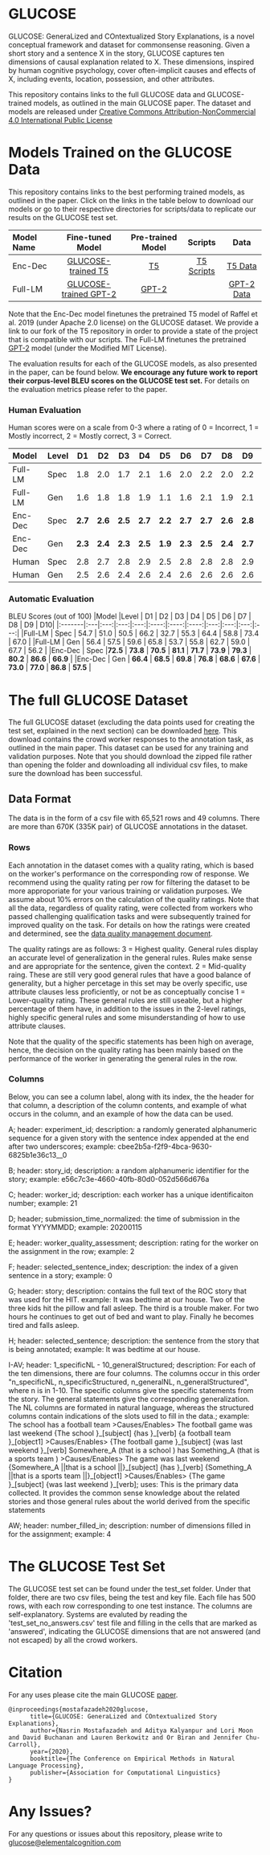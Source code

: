 # GLUCOSE
GLUCOSE: GeneraLized and COntextualized Story Explanations, is a novel conceptual framework and dataset for commonsense reasoning. Given a short story and a sentence X in the story, GLUCOSE captures ten dimensions of causal explanation related to X. These dimensions, inspired by human cognitive psychology, cover often-implicit causes and effects of X, including events, location, possession, and other attributes. 

This repository contains links to the full GLUCOSE data and GLUCOSE-trained models, as outlined in the main GLUCOSE paper. The dataset and models are released under [Creative Commons Attribution-NonCommercial 4.0 International Public License](https://creativecommons.org/licenses/by-nc/4.0/legalcode)


# Models Trained on the GLUCOSE Data
This repository contains links to the best performing trained models, as outlined in the paper. Click on the links in the table below to download our models or go to their respective directories for scripts/data to replicate our results on the GLUCOSE test set.

|Model Name | Fine-tuned Model | Pre-trained Model | Scripts | Data | 
|:----------|:---------:|:------:|:-----------:|:-------:|
| Enc-Dec   |   [GLUCOSE-trained T5](https://comoltd.sharepoint.com/:u:/s/Glucose/Ef2aqIM5YEdFr4aRFDZ-HR0BkMSpNiAHxu6Nz3TnDavHAA?e=9Bbdgg)        | [T5](https://github.com/ElementalCognition/text-to-text-transfer-transformer) | [T5 Scripts](https://github.com/ElementalCognition/glucose/tree/master/t5_scripts) | [T5 Data](https://github.com/ElementalCognition/glucose/tree/master/t5_data) | 
|Full-LM    |   [GLUCOSE-trained GPT-2](https://comoltd.sharepoint.com/:u:/s/Glucose/EXeUKKWpZ01Cor0N41AmVsgB9mVGlUXhYCMbbNhJNdcYTw?e=sbg8zo)       | [GPT-2](https://github.com/openai/gpt-2) |  | [GPT-2 Data](https://github.com/ElementalCognition/glucose/tree/master/gpt2_data) |

Note that the Enc-Dec model finetunes the pretrained T5 model of Raffel et al. 2019 (under Apache 2.0 license) on the GLUCOSE dataset. We provide a link to our fork of the T5 repository in order to provide a state of the project that is compatible with our scripts. The Full-LM finetunes the pretrained [GPT-2](https://openai.com/blog/better-language-models/) model (under the Modified MIT License). 

The evaluation results for each of the GLUCOSE models, as also presented in the paper, can be found below. **We encourage any future work to report their corpus-level BLEU scores on the GLUCOSE test set.** For details on the evaluation metrics please refer to the paper. 

### Human Evaluation
Human scores were on a scale from 0-3 where a rating of 0 = Incorrect, 1 = Mostly incorrect, 2 = Mostly correct, 3 = Correct. 

|Model |Level | D1 | D2 | D3 | D4 | D5 | D6 | D7 | D8 | D9 | D10|
|:-------|:---|:---:|:---:|:---:|:----:|:----:|:----:|:---:|:---:|:---:|:---:|
|Full-LM | Spec | 1.8 | 2.0 | 1.7 | 2.1 | 1.6 | 2.0 | 2.2 | 2.0 | 2.2 | 2.1 |
|Full-LM |  Gen | 1.6 | 1.8 | 1.8 | 1.9 | 1.1 | 1.6 | 2.1 | 1.9 | 2.1 | 1.5 |
|Enc-Dec | Spec | **2.7** | **2.6** | **2.5** | **2.7** | **2.2** | **2.7** | **2.7** | **2.6** | **2.8** | **2.5** |
|Enc-Dec | Gen | **2.3** | **2.4** | **2.3** | **2.5** | **1.9** | **2.3** | **2.5** | **2.4** | **2.7** | **1.7** |
|Human|Spec| 2.8 | 2.7 | 2.8 | 2.9 | 2.5 | 2.8 | 2.8 | 2.8  | 2.9 | 3.0 |
|Human|Gen| 2.5 | 2.6 | 2.4 | 2.6 | 2.4 | 2.6 | 2.6 | 2.6 | 2.6 | 2.7 | 

### Automatic Evaluation
BLEU Scores (out of 100)
|Model |Level | D1 | D2 | D3 | D4 | D5 | D6 | D7 | D8 | D9 | D10|
|:-------|:---|:---:|:---:|:---:|:----:|:----:|:----:|:---:|:---:|:---:|:---:|
|Full-LM | Spec | 54.7 | 51.0 | 50.5 | 66.2 | 32.7 | 55.3 | 64.4 | 58.8 | 73.4 | 67.0 |
|Full-LM | Gen | 56.4 | 57.5 | 59.6 | 65.8 | 53.7 | 55.8 | 62.7 | 59.0 | 67.7 | 56.2 |
|Enc-Dec | Spec |**72.5** | **73.8** | **70.5** | **81.1** | **71.7** | **73.9** | **79.3** | **80.2** | **86.6** | **66.9** |
|Enc-Dec | Gen | **66.4** | **68.5** | **69.8** | **76.8** | **68.6** | **67.6** | **73.0** | **77.0** | **86.8** | **57.5** |

# The full GLUCOSE Dataset 

The full GLUCOSE dataset (excluding the data points used for creating the test set, explained in the next section) can be downloaded [here](https://tinyurl.com/yyeo92pt). This download contains the crowd worker responses to the annotation task, as outlined in the main paper. This dataset can be used for any training and validation purposes. Note that you should download the zipped file rather than opening the folder and downloading all individual csv files, to make sure the download has been successful.

## Data Format
The data is in the form of a csv file with 65,521 rows and 49 columns. There are more than 670K (335K pair) of GLUCOSE annotations in the dataset. 

### Rows
Each annotation in the dataset comes with a quality rating, which is based on the worker's performance on the corresponding row of response. We recommend using the quality rating per row for filtering the dataset to be more approporiate for your various training or validation purposes. We assume about 10% errors on the calculation of the quality ratings. Note that all the data, regardless of quality rating, were collected from workers who passed challenging qualification tasks and were subsequently trained for improved quality on the task. For details on how the ratings were created and determined, see the [data quality management document](https://github.com/ElementalCognition/glucose/blob/master/data_collection_quality.pdf).

The quality ratings are as follows:
3 = Highest quality. General rules display an accurate level of generalization in the general rules. Rules make sense and are appropriate for the sentence, given the context. 
2 = Mid-quality raing. These are still very good general rules that have a good balance of generality, but a higher percetage in this set may be overly specific, use attribute clauses less proficiently, or not be as conceptually concise
1 = Lower-quality rating. These general rules are still useable, but a higher percentage of them have, in addition to the issues in the 2-level ratings, highly specific general rules and some misunderstanding of how to use attribute clauses. 

Note that the quality of the specific statements has been high on average, hence, the decision on the quality rating has been mainly based on the performance of the worker in generating the general rules in the row.

### Columns
Below, you can see a column label, along with its index, the the header for that column, a description of the column contents, and example of what occurs in the column, and an example of how the data can be used. 

A; header: experiment_id; description: a randomly generated alphanumeric sequence for a given story with the sentence index appended at the end after two underscores; example: cbee2b5a-f2f9-4bca-9630-6825b1e36c13__0

B; header: story_id; description: a random alphanumeric identifier for the story; example: e56c7c3e-4660-40fb-80d0-052d566d676a

C; header: worker_id; description: each worker has a unique identificaiton number; example: 21

D; header; submission_time_normalized: the time of submission in the format YYYYMMDD; example: 20200115

E; header: worker_quality_assessment; description: rating for the worker on the assignment in the row; example: 2

F; header: selected_sentence_index; description: the index of a given sentence in a story; example: 0

G; header: story; description: contains the full text of the ROC story that was used for the HIT. example: It was bedtime at our house. Two of the three kids hit the pillow and fall asleep. The third is a trouble maker. For two hours he continues to get out of bed and want to play. Finally he becomes tired and falls asleep.

H; header: selected_sentence; description: the sentence from the story that is being annotated; example: It was bedtime at our house.

I-AV; header: 1_specificNL - 10_generalStructured; description: For each of the ten dimensions, there are four columns. The columns occur in this order "n_specificNL, n_specificStructured, n_generalNL, n_generalStructured", where n is in 1-10. The specific columns give the specific statements from the story. The general statements give the corresponding generalization. The NL columns are formated in natural language, whereas the structured columns contain indications of the slots used to fill in the data.; example: The school  has  a football team  >Causes/Enables> The football game  was last weekend 	\{The school \}\_\[subject\] \{has \}\_\[verb\] \{a football team \}\_\[object1\] >Causes/Enables> \{The football game \}\_\[subject\] \{was last weekend \}\_\[verb\]	Somewhere\_A (that is a school ) has  Something\_A (that is a sports team ) >Causes/Enables> The game  was last weekend 	{Somewhere\_A \|\|that is a school \|\|\}\_\[subject\] \{has \}\_\[verb\] \{Something\_A \|\|that is a sports team \|\|\}\_\[object1\] >Causes/Enables> \{The game \}\_\[subject\] \{was last weekend \}\_\[verb\]; uses: This is the primary data collected. It provides the common sense knowledge about the related stories and those general rules about the world derived from the specific statements

AW; header: number_filled_in; description: number of dimensions filled in for the assignment; example: 4

# The GLUCOSE Test Set
The GLUCOSE test set can be found under the test_set folder. Under that folder, there are two csv files, being the test and key file. Each file has 500 rows, with each row corresponding to one test instance. The columns are self-explanatory. Systems are evaluted by reading the 'test_set_no_answers.csv' test file and filling in the cells that are marked as 'answered', indicating the GLUCOSE dimensions that are not answered (and not escaped) by all the crowd workers. 

# Citation
For any uses please cite the main GLUCOSE [paper](https://arxiv.org/abs/2009.07758).
```
@inproceedings{mostafazadeh2020glucose,
      title={GLUCOSE: GeneraLized and COntextualized Story Explanations}, 
      author={Nasrin Mostafazadeh and Aditya Kalyanpur and Lori Moon and David Buchanan and Lauren Berkowitz and Or Biran and Jennifer Chu-Carroll},
      year={2020},
      booktitle={The Conference on Empirical Methods in Natural Language Processing},
      publisher={Association for Computational Linguistics}
}
```

# Any Issues?
For any questions or issues about this repository, please write to glucose@elementalcognition.com
